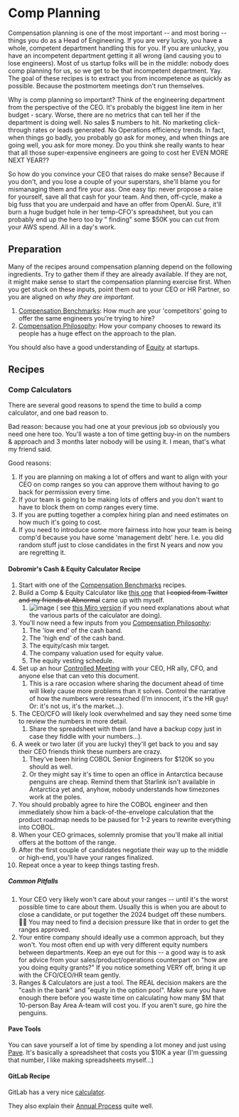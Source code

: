 # Comp Planning

Compensation planning is one of the most important -- and most boring -- things you do as a Head of Engineering. If you
are very lucky, you have a whole, competent department handling this for you. If you are unlucky, you have an
incompetent department getting it all wrong (and causing you to lose engineers). Most of us startup folks will be in the
middle: nobody does comp planning for us, so we get to be that incompetent department. Yay. The goal of these recipes is
to extract you from incompetence as quickly as possible. Because the postmortem meetings don't run themselves.

Why is comp planning so important? Think of the engineering department from the perspective of the CEO. It's probably
the biggest line item in her budget - scary. Worse, there are no metrics that can tell her if the department is doing
well. No sales $ numbers to hit. No marketing click-through rates or leads generated. No Operations efficiency trends.
In fact, when things go badly, you probably go ask for money, and when things are going well, you ask for more money. Do
you think she really wants to hear that all those super-expensive engineers are going to cost her EVEN MORE NEXT YEAR??

So how do you convince your CEO that raises do make sense? Because if you don't, and you lose a couple of your
superstars, she'll blame you for mismanaging them and fire your ass. One easy tip: never propose a raise for yourself,
save all that cash for your team. And then, off-cycle, make a big fuss that you are underpaid and have an offer from
OpenAI. Sure, it'll burn a huge budget hole in her temp-CFO's spreadsheet, but you can probably end up the hero too by "
finding" some $50K you can cut from your AWS spend. All in a day's work.

## Preparation

Many of the recipes around compensation planning depend on the following ingredients. Try to gather them if they are
already available. If they are not, it might make sense to start the compensation planning exercise first. When you get
stuck on these inputs, point them out to your CEO or HR Partner, so you are aligned on *why they are important*.

1. [Compensation Benchmarks](benchmarking.md): How much are your 'competitors' going to offer the same engineers you're
   trying to hire?
1. [Compensation Philosophy](philosophy.md): How your company chooses to reward its people has a huge effect on the
   approach to the plan.

You should also have a good understanding of [Equity](equity.md) at startups.

## Recipes

### Comp Calculators

There are several good reasons to spend the time to build a comp calculator, and one bad reason to.

Bad reason: because you had one at your previous job so obviously you need one here too. You'll waste a ton of time
getting buy-in on the numbers & approach and 3 months later nobody will be using it. I mean, that's what my friend said.

Good reasons:

1. If you are planning on making a lot of offers and want to align with your CEO on comp ranges so you can approve them
   without having to go back for permission every time.
2. If your team is going to be making lots of offers and you don't want to have to block them on comp ranges every time.
3. If you are putting together a complex hiring plan and need estimates on how much it's going to cost.
4. If you need to introduce some more fairness into how your team is being comp'd because you have some 'management
   debt' here. I.e. you did random stuff just to close candidates in the first N years and now you are regretting it.

#### Dobromir's Cash & Equity Calculator Recipe

1. Start with one of the [Compensation Benchmarks](benchmarking.md) recipes.
1. Build a Comp & Equity Calculator
   like [this one](https://docs.google.com/spreadsheets/d/1BuM5ar1LTmhLUVN96lVS1vZM3nGbEUKBQhUDyvtuU58/edit#gid=1226519420)
   that ~~I copied from Twitter and my friends at Abnormal~~ came up with myself.
    1. ![image](https://github.com/dobromirmontauk/llm-recipes/assets/50121200/87a1bcde-37be-4f26-9328-0ec254482fcc) (
       see [this Miro version](https://miro.com/app/board/uXjVND-VLJg=/) if you need explanations about what the various
       parts of the calculator are doing).
1. You'll now need a few inputs from you [Compensation Philosophy](philosophy.md):
    1. The 'low end' of the cash band.
    1. The 'high end' of the cash band.
    1. The equity/cash mix target.
    1. The company valuation used for equity value.
    1. The equity vesting schedule.
1. Set up an hour [Controlled Meeting](tools/controlled_meeting.md) with your CEO, HR ally, CFO, and anyone else that
   can veto this document.
    1. This is a rare occasion where sharing the document ahead of time will likely cause more problems than it solves.
       Control the narrative of how the numbers were researched (I'm innocent, it's the HR guy! Or: it's not us, it's
       the market...).
1. The CEO/CFO will likely look overwhelmed and say they need some time to review the numbers in more detail.
    1. Share the spreadsheet with them (and have a backup copy just in case they fiddle with your numbers...).
1. A week or two later (if you are lucky) they'll get back to you and say their CEO friends think these numbers are
   crazy.
    1. They've been hiring COBOL Senior Engineers for $120K so you should as well.
    1. Or they might say it's time to open an office in Antarctica because penguins are cheap. Remind them that Starlink
       isn't available in Antarctica yet and, anyhow, nobody understands how timezones work at the poles.
1. You should probably agree to hire the COBOL engineer and then immediately show him a back-of-the-envelope calculation
   that the product roadmap needs to be paused for 1-2 years to rewrite everything into COBOL.
1. When your CEO grimaces, solemnly promise that you'll make all initial offers at the bottom of the range.
1. After the first couple of candidates negotiate their way up to the middle or high-end, you'll have your ranges
   finalized.
1. Repeat once a year to keep things tasting fresh.

#####  Common Pitfalls

1. Your CEO very likely won't care about your ranges -- until it's the worst possible time to care about them. Usually
   this is when you are about to close a candidate, or put together the 2024 budget off these numbers. 🤷‍♂️ You may need
   to find a decision pressure like that in order to get the ranges approved.
2. Your entire company should ideally use a common approach, but they won't. You most often end up with very different
   equity numbers between departments. Keep an eye out for this -- a good way is to ask for advice from your
   sales/product/operations counterpart on "how are you doing equity grants?" If you notice something VERY off, bring it
   up with the CFO/CEO/HR team gently.
3. Ranges & Calculators are just a tool. The REAL decision makers are the "cash in the bank" and "equity in the option
   pool". Make sure you have enough there before you waste time on calculating how many $M that 10-person Bay Area
   A-team will cost you. If you aren't sure, go hire the penguins.

#### Pave Tools

You can save yourself a lot of time by spending a lot money and just
using [Pave](https://www.pave.com/compensation-planning). It's basically a spreadsheet that costs you $10K a year (I'm
guessing that number, I like making spreadsheets myself...)

#### GitLab Recipe

GitLab has a very
nice [calculator](https://handbook.gitlab.com/handbook/total-rewards/compensation/compensation-calculator/).

They also explain
their [Annual Process](https://handbook.gitlab.com/handbook/total-rewards/compensation/compensation-review-cycle/) quite
well. 